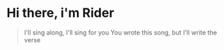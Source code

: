 <h1> Hi there, i'm Rider </h1>

> I'll sing along, I'll sing for you
> You wrote this song, but I'll write the verse

